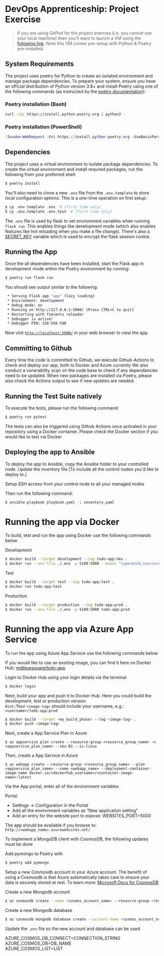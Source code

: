 # DevOps Apprenticeship: Project Exercise

> If you are using GitPod for the project exercise (i.e. you cannot use your local machine) then you'll want to launch a VM using the [following link](https://gitpod.io/#https://github.com/CorndelWithSoftwire/DevOps-Course-Starter). Note this VM comes pre-setup with Python & Poetry pre-installed.

## System Requirements

The project uses poetry for Python to create an isolated environment and manage package dependencies. To prepare your system, ensure you have an official distribution of Python version 3.8+ and install Poetry using one of the following commands (as instructed by the [poetry documentation](https://python-poetry.org/docs/#system-requirements)):

### Poetry installation (Bash)

```bash
curl -sSL https://install.python-poetry.org | python3 -
```

### Poetry installation (PowerShell)

```powershell
(Invoke-WebRequest -Uri https://install.python-poetry.org -UseBasicParsing).Content | py -
```

## Dependencies

The project uses a virtual environment to isolate package dependencies. To create the virtual environment and install required packages, run the following from your preferred shell:

```bash
$ poetry install
```

You'll also need to clone a new `.env` file from the `.env.template` to store local configuration options. This is a one-time operation on first setup:

```bash
$ cp .env.template .env  # (first time only)
$ cp .env.template .env.test  # (first time only)
```

The `.env` file is used by flask to set environment variables when running `flask run`. This enables things like development mode (which also enables features like hot reloading when you make a file change). There's also a [SECRET_KEY](https://flask.palletsprojects.com/en/1.1.x/config/#SECRET_KEY) variable which is used to encrypt the flask session cookie.


## Running the App

Once the all dependencies have been installed, start the Flask app in development mode within the Poetry environment by running:
```bash
$ poetry run flask run
```

You should see output similar to the following:
```bash
 * Serving Flask app "app" (lazy loading)
 * Environment: development
 * Debug mode: on
 * Running on http://127.0.0.1:5000/ (Press CTRL+C to quit)
 * Restarting with fsevents reloader
 * Debugger is active!
 * Debugger PIN: 226-556-590
```
Now visit [`http://localhost:5000/`](http://localhost:5000/) in your web browser to view the app.


## Committing to Github
Every time the code is committed to Github, we execute Github-Actions to check and deploy our app, both to Docker and Azure currently
We also conduct a vunerability scan on the code base to check if any dependancies need to be updated.
When new packages are installed via Poetry, please also check the Actions output to see if new updates are needed.

## Running the Test Suite natively
To execute the tests, please run the following command:
```bash
$ poetry run pytest
```
The tests can also be triggered using Github Actions once activated in your repository using a Docker container. Please check the Docker section if you would like to test via Docker

## Deploying the app to Ansible
To deploy the app to Ansible, copy the Ansible folder to your controlled node.
Update the inventory file [To include all the control nodes you'd like to deploy to.]

Setup SSH access from your control node to all your managed nodes

Then run the following command:
```bash
$ ansible-playbook playbook.yaml -i inventory.yaml
```

# Running the app via Docker
To build, test and run the app using Docker use the following commands below

Development
```bash
$ docker build --target development --tag todo-app:dev .
$ docker run --env-file ./.env -p 5100:5000 --mount "type=bind,source=$(pwd)/todo_app,target=/app/todo_app" todo-app:dev
```

Test
```bash
$ docker build --target test --tag todo-app:test .
$ docker run todo-app:test
```

Production
```bash
$ docker build --target production --tag todo-app:prod .
$ docker run --env-file ./.env -p 5100:5000 todo-app:prod
```

# Running the app via Azure App Service
To run the app using Azure App Service use the following commands below

If you would like to use an existing image, you can find it here on Docker Hub:
<a href="https://hub.docker.com/repository/docker/redbluesquare/todo-app/general">redbluesquare/todo-app</a>

Login to Docker Hub using your login details via the terminal
```bash
$ docker login
```

Next, build your app and push it to Docker Hub. Here you could build the development, test or production version.<br>
`Hint:`Your `<image-tag>` should include your username, e.g.: `<username>/todo-app:prod`
```bash
$ docker build --target <my_build_phase> --tag <image-tag> .
$ docker push <image-tag>
```

Next, create a App Service Plan in Azure

```azure
$ az appservice plan create --resource-group <resource_group_name> -n <appservice_plan_name> --sku B1 --is-linux
```

<p>Then, create a App Service in Azure</p>

```azure
$ az webapp create --resource-group <resource_group_name> --plan <appservice_plan_name> --name <webapp_name> --deployment-container-image-name docker.io/<dockerhub_username>/<container-image-name>:latest
```

<p>Via the App portal, enter all of the environment variables</p>
Portal:<br>
<ul><li>Settings -> Configuration in the Portal</li>
<li>Add all the environment variables as “New application setting”</li>
<li>Add an entry for the website port to expose:  WEBSITES_PORT=5000</li>
</ul>

The app should be available if you browse to: `http://<webapp_name>.azurewebsites.net/`

To implement a MongoDB client with CosmosDB, the following updates must be done

Add pymongo to Poetry with
```bash
$ poetry add pymongo
```

Setup a new Cosmosdb account in your Azure account.
The benefit of using a Cosmosdb is that Azure automatically takes care to ensure your data is securely stored at rest. To learn more:  <a href="https://learn.microsoft.com/en-us/azure/cosmos-db/database-encryption-at-rest" target="_BLANK">Microsoft Docs for CosmosDB</a>

Create a new Mongodb account
```bash
$ az cosmosdb create --name <cosmos_account_name> --resource-group <resource_group_name> --kind MongoDB --capabilities EnableServerless --server-version 4.2
```
Create a new Mongodb database
```bash
$ az cosmosdb mongodb database create --account-name <cosmos_account_name> --name <database_name> --resource-group <resource_group_name>
```



Update the `.env` file so the new account and database can be used

AZURE_COSMOS_DB_CONNECT=CONNECTION_STRING <br>
AZURE_COSMOS_DB=DB_NAME <br>
AZURE_COSMOS_LIST=LIST
